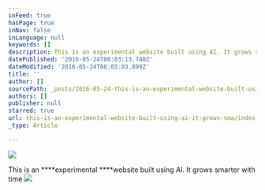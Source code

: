 ```yaml
---
inFeed: true
hasPage: true
inNav: false
inLanguage: null
keywords: []
description: This is an experimental website built using AI. It grows smarter with time
datePublished: '2016-05-24T08:03:13.740Z'
dateModified: '2016-05-24T08:03:03.899Z'
title: ''
author: []
sourcePath: _posts/2016-05-24-this-is-an-experimental-website-built-using-ai-it-grows-sma.md
authors: []
publisher: null
starred: true
url: this-is-an-experimental-website-built-using-ai-it-grows-sma/index.html
_type: Article

---
```

![](https://the-grid-user-content.s3-us-west-2.amazonaws.com/fa071d15-9e0c-4244-9aea-59ee78f1091a.png)

This is an ****experimental ****website built using AI. It grows smarter with time
![](https://the-grid-user-content.s3-us-west-2.amazonaws.com/d5ca79ab-c04c-468b-b943-c3196b0cbb5e.png)